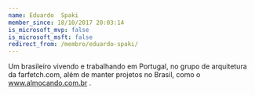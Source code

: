 ```yaml
---
name: Eduardo  Spaki
member_since: 18/10/2017 20:03:14
is_microsoft_mvp: false
is_microsoft_msft: false
redirect_from: /membro/eduardo-spaki/
---
```

Um brasileiro vivendo e trabalhando em Portugal, no grupo de arquitetura da farfetch.com, além de manter projetos no Brasil, como o www.almocando.com.br .